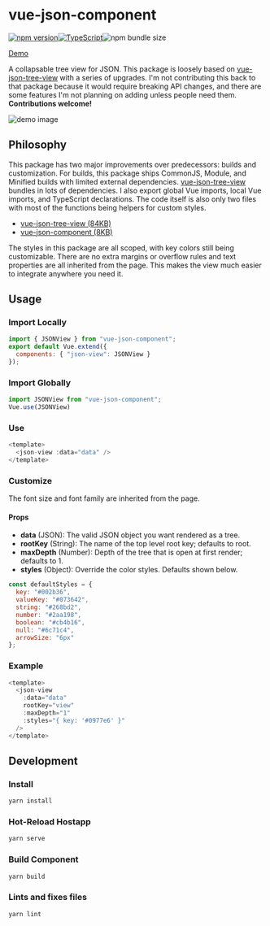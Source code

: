 # vue-json-component


[![npm version](https://badge.fury.io/js/vue-json-component.svg)](https://badge.fury.io/js/vue-json-component)[![TypeScript](https://badges.frapsoft.com/typescript/code/typescript.png?v=101)](https://github.com/ellerbrock/typescript-badges/)![npm bundle size](https://img.shields.io/bundlephobia/min/vue-json-component.svg)

[Demo](http://tylerkrupicka.com/vue-json-component/)

A collapsable tree view for JSON. This package is loosely based on [vue-json-tree-view](https://github.com/michaelfitzhavey/vue-json-tree-view) with a series of upgrades. I'm not contributing this back to that package because it would require breaking API changes, and there are some features I'm not planning on adding unless people need them. **Contributions welcome!**

![demo image](https://user-images.githubusercontent.com/5761061/55198958-7fa16400-518e-11e9-8448-7cd028007920.png)

## Philosophy

This package has two major improvements over predecessors: builds and customization. For builds, this package ships CommonJS, Module, and Minified builds with limited external dependencies. [vue-json-tree-view](https://github.com/michaelfitzhavey/vue-json-tree-view) bundles in lots of dependencies. I also export global Vue imports, local Vue imports, and TypeScript declarations. The code itself is also only two files with most of the functions being helpers for custom styles.

* [vue-json-tree-view (84KB)](https://bundlephobia.com/result?p=vue-json-tree-view@2.1.4)
* [vue-json-component (8KB)](https://bundlephobia.com/result?p=vue-json-component@0.1.16)

The styles in this package are all scoped, with key colors still being customizable. There are no extra margins or overflow rules and text properties are all inherited from the page. This makes the view much easier to integrate anywhere you need it.

## Usage

### Import Locally

```js
import { JSONView } from "vue-json-component";
export default Vue.extend({
  components: { "json-view": JSONView }
});
```

### Import Globally

```js
import JSONView from "vue-json-component";
Vue.use(JSONView)
```

### Use

```js
<template>
  <json-view :data="data" />
</template>

```

### Customize

The font size and font family are inherited from the page.

#### Props

* **data** (JSON): The valid JSON object you want rendered as a tree.
* **rootKey** (String): The name of the top level root key; defaults to root.
* **maxDepth** (Number): Depth of the tree that is open at first render; defaults to 1.
* **styles** (Object): Override the color styles. Defaults shown below.

```js
const defaultStyles = {
  key: "#002b36",
  valueKey: "#073642",
  string: "#268bd2",
  number: "#2aa198",
  boolean: "#cb4b16",
  null: "#6c71c4",
  arrowSize: "6px"
};
```

### Example
```js
<template>
  <json-view
    :data="data"
    rootKey="view"
    :maxDepth="1"
    :styles="{ key: '#0977e6' }"
  />
</template>
```

## Development

### Install

```bash
yarn install
```

### Hot-Reload Hostapp

```bash
yarn serve
```

### Build Component

```bash
yarn build
```

### Lints and fixes files

```bash
yarn lint
```
